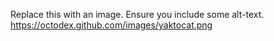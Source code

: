 Replace this with an image. Ensure you include some alt-text.
https://octodex.github.com/images/yaktocat.png
